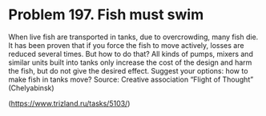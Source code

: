 # Problem 197. Fish must swim

When live fish are transported in tanks, due to overcrowding, many fish die. It has been proven that if you force the fish to move actively, losses are reduced several times. But how to do that? All kinds of pumps, mixers and similar units built into tanks only increase the cost of the design and harm the fish, but do not give the desired effect. Suggest your options: how to make fish in tanks move? Source: Creative association “Flight of Thought” (Chelyabinsk)

(https://www.trizland.ru/tasks/5103/)